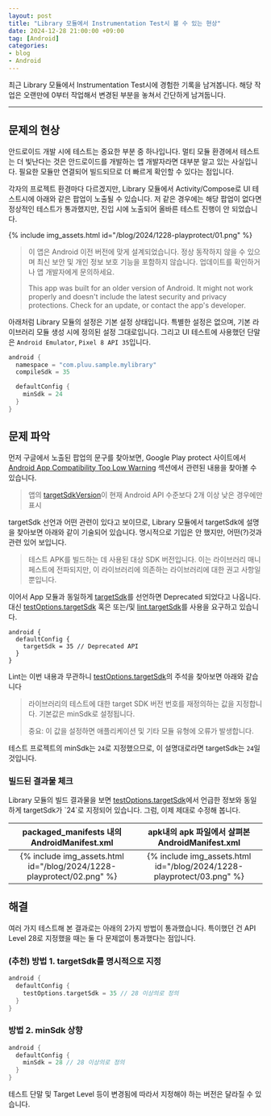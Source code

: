```yaml
---
layout: post
title: "Library 모듈에서 Instrumentation Test시 볼 수 있는 현상"
date: 2024-12-28 21:00:00 +09:00
tag: [Android]
categories:
- blog
- Android
---
```


최근 Library 모듈에서 Instrumentation Test시에 경험한 기록을 남겨봅니다. 해당 작업은 오랜만에 0부터 작업해서 변경된 부분을 놓쳐서 간단하게 남겨둡니다.

---

## 문제의 현상

안드로이드 개발 시에 테스트는 중요한 부분 중 하나입니다. 멀티 모듈 환경에서 테스트는 더 빛난다는 것은 안드로이드를 개발하는 앱 개발자라면 대부분 알고 있는 사실입니다. 필요한 모듈만 연결되어 빌드되므로 더 빠르게 확인할 수 있다는 점입니다.

각자의 프로젝트 환경마다 다르겠지만, Library 모듈에서 Activity/Compose로 UI 테스트시에 아래와 같은 팝업이 노출될 수 있습니다. 저 같은 경우에는 해당 팝업이 없다면 정상적인 테스트가 통과했지만, 진입 시에 노출되어 올바른 테스트 진행이 안 되었습니다.

{% include img_assets.html id="/blog/2024/1228-playprotect/01.png" %}

> 이 앱은 Android 이전 버전에 맞게 설계되었습니다. 정상 동작하지 않을 수 있으며 최신 보안 및 개인 정보 보호 기능을 포함하지 않습니다. 업데이트를 확인하거나 앱 개발자에게 문의하세요.
>
> This app was built for an older version of Android. It might not work properly and doesn't include the latest security and privacy protections. Check for an update, or contact the app's developer.

아래처럼 Library 모듈의 설정은 기본 설정 상태입니다. 특별한 설정은 없으며, 기본 라이브러리 모듈 생성 시에 정의된 설정 그대로입니다. 그리고 UI 테스트에 사용했던 단말은 `Android Emulator`, `Pixel 8 API 35`입니다.

```kotlin
android {
  namespace = "com.pluu.sample.mylibrary"
  compileSdk = 35

  defaultConfig {
    minSdk = 24
  }
}
```

## 문제 파악

먼저 구글에서 노출된 팝업의 문구를 찾아보면, Google Play protect 사이트에서 [Android App Compatibility Too Low Warning](https://developers.google.com/android/play-protect/warning-dev-guidance#android_app_compatibility_too_low_warning) 섹션에서 관련된 내용을 찾아볼 수 있습니다. 

> 앱의 [targetSdkVersion](https://developer.android.com/guide/topics/manifest/uses-sdk-element.html?hl=ko#target)이 현재 Android API 수준보다 2개 이상 낮은 경우에만 표시

targetSdk 선언과 어떤 관련이 있다고 보이므로, Library 모듈에서 targetSdk에 설명을 찾아보면 아래와 같이 기술되어 있습니다. 명시적으로 기입은 안 했지만, 어떤(?)것과 관련 있어 보입니다.

> 테스트 APK를 빌드하는 데 사용된 대상 SDK 버전입니다. 이는 라이브러리 매니페스트에 전파되지만, 이 라이브러리에 의존하는 라이브러리에 대한 권고 사항일 뿐입니다.

이어서 App 모듈과 동일하게 [targetSdk](https://developer.android.com/reference/tools/gradle-api/8.9/com/android/build/api/dsl/LibraryBaseFlavor?hl=en#targetSdk())를 선언하면 Deprecated 되었다고 나옵니다. 대신 [testOptions.targetSdk](https://developer.android.com/reference/tools/gradle-api/8.3/null/com/android/build/api/dsl/TestOptions#setTargetSdk(kotlin.Int)) 혹은 또는/및 [lint.targetSdk](https://developer.android.com/reference/tools/gradle-api/8.9/com/android/build/api/dsl/Lint?hl=en#targetSdk())를 사용을 요구하고 있습니다.

```
android {
  defaultConfig {
    targetSdk = 35 // Deprecated API
  }
}
```

Lint는 이번 내용과 무관하니 [testOptions.targetSdk](https://developer.android.com/reference/tools/gradle-api/8.3/null/com/android/build/api/dsl/TestOptions#setTargetSdk(kotlin.Int))의 주석을 찾아보면 아래와 같습니다

> 라이브러리의 테스트에 대한 target SDK 버전 번호를 재정의하는 값을 지정합니다. 기본값은 minSdk로 설정됩니다. 
>
> 중요: 이 값을 설정하면 애플리케이션 및 기타 모듈 유형에 오류가 발생합니다.

테스트 프로젝트의 minSdk는 `24`로 지정했으므로, 이 설명대로라면 targetSdk는 `24`일 것입니다.

### 빌드된 결과물 체크

Library 모듈의 빌드 결과물을 보면 [testOptions.targetSdk](https://developer.android.com/reference/tools/gradle-api/8.3/null/com/android/build/api/dsl/TestOptions#setTargetSdk(kotlin.Int))에서 언급한 정보와 동일하게 targetSdk가 `24`로 지정되어 있습니다. 그럼, 이제 제대로 수정해 봅니다.

|         packaged_manifests 내의 AndroidManifest.xml          |       apk내의 apk 파일에서 살펴본 AndroidManifest.xml        |
| :----------------------------------------------------------: | :----------------------------------------------------------: |
| {% include img_assets.html id="/blog/2024/1228-playprotect/02.png" %} | {% include img_assets.html id="/blog/2024/1228-playprotect/03.png" %} |

## 해결

여러 가지 테스트해 본 결과로는 아래의 2가지 방법이 통과했습니다. 특이했던 건 API Level 28로 지정했을 때는 둘 다 문제없이 통과했다는 점입니다.

### (추천) 방법 1. targetSdk를 명시적으로 지정

```kotlin
android {
  defaultConfig {
    testOptions.targetSdk = 35 // 28 이상의로 정의
  }
}
```

### 방법 2. minSdk 상향

```kotlin
android {
  defaultConfig {
    minSdk = 28 // 28 이상의로 정의
  }
}
```

테스트 단말 및 Target Level 등이 변경됨에 따라서 지정해야 하는 버전은 달라질 수 있습니다.
